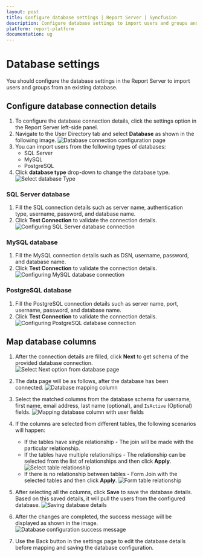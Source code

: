 ```yaml
---
layout: post
title: Configure database settings | Report Server | Syncfusion
description: Configure database settings to import users and groups and synchronize their details after importing into the Bold Reports On-Premise.
platform: report-platform
documentation: ug
---
```


# Database settings

You should configure the database settings in the Report Server to import users and groups from an existing database.

## Configure database connection details

1. To configure the database connection details, click the settings option in the Report Server left-side panel.
2. Navigate to the User Directory tab and select **Database** as shown in the following image.
![Database connection configuration page](/static/assets/on-premise/images/settings/database-settings-page.png)
3. You can import users from the following types of databases:
    * SQL Server
    * MySQL
    * PostgreSQL
4. Click **database type** drop-down to change the database type.
![Select database Type](/static/assets/on-premise/images/settings/select-database-type.png)

### SQL Server database

1. Fill the SQL connection details such as server name, authentication type, username, password, and database name.
2. Click **Test Connection** to validate the connection details.
![Configuring SQL Server database connection](/static/assets/on-premise/images/settings/connect-to-sqlserver-database.png)

### MySQL database

1. Fill the MySQL connection details such as DSN, username, password, and database name.
2. Click **Test Connection** to validate the connection details.
![Configuring MySQL database connection](/static/assets/on-premise/images/settings/connect-to-mysql-database.png)

### PostgreSQL database

1. Fill the PostgreSQL connection details such as server name, port, username, password, and database name.
2. Click **Test Connection** to validate the connection details.
![Configuring PostgreSQL database connection](/static/assets/on-premise/images/settings/connect-to-postgresql-database.png)

## Map database columns

1. After the connection details are filled, click **Next** to get schema of the provided database connection.
![Select Next option from database page](/static/assets/on-premise/images/settings/next-click.png)
2. The data page will be as follows, after the database has been connected.
![Database mapping column](/static/assets/on-premise/images/settings/select-columns-page.png)
3. Select the matched columns from the database schema for username, first name, email address, last name (optional), and `IsActive` (Optional) fields.
![Mapping database column with user fields](/static/assets/on-premise/images/settings/map-columns.png)

4. If the columns are selected from different tables, the following scenarios will happen:
    * If the tables have single relationship - The join will be made with the particular relationship.
    * If the tables have multiple relationships - The relationship can be selected from the list of relationships and then click **Apply**.
    ![Select table relationship](/static/assets/on-premise/images/settings/select-relation.png)
    * If there is no relationship between tables - Form Join with the selected tables and then click **Apply**.
    ![Form table relationship](/static/assets/on-premise/images/settings/form-relation.png)

5. After selecting all the columns, click **Save** to save the database details. Based on this saved details, it will pull the users from the configured database.
![Saving database details](/static/assets/on-premise/images/settings/save-database-details.png)

6. After the changes are completed, the success message will be displayed as shown in the image.
![Database configuration success message](/static/assets/on-premise/images/settings/database-details-saved.png)

7. Use the Back button in the settings page to edit the database details before mapping and saving the database configuration.